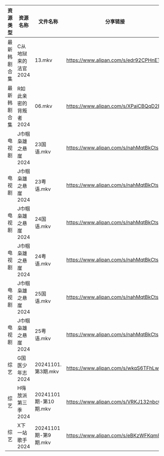 | 资源类型   | 资源名称          | 文件名称               | 分享链接                                 | 更新时间                |
| ------ | ------------- | ------------------ | ------------------------------------ | ------------------- |
| 最新韩剧合集 | C从地狱来的法官2024  | 13.mkv             | https://www.alipan.com/s/edr92CPHnET | 2024-11-02 00:05:08 |
| 最新韩剧合集 | R如此亲密的背叛者2024 | 06.mkv             | https://www.alipan.com/s/XPaiCBQqD2E | 2024-11-02 00:06:17 |
| 电视剧    | J巾帼枭雄之悬崖2024  | 23国语.mkv           | https://www.alipan.com/s/nahMqtBkCts | 2024-11-02 00:05:47 |
| 电视剧    | J巾帼枭雄之悬崖2024  | 23粤语.mkv           | https://www.alipan.com/s/nahMqtBkCts | 2024-11-02 00:05:47 |
| 电视剧    | J巾帼枭雄之悬崖2024  | 24国语.mkv           | https://www.alipan.com/s/nahMqtBkCts | 2024-11-02 00:05:47 |
| 电视剧    | J巾帼枭雄之悬崖2024  | 24粤语.mkv           | https://www.alipan.com/s/nahMqtBkCts | 2024-11-02 00:05:47 |
| 电视剧    | J巾帼枭雄之悬崖2024  | 25国语.mkv           | https://www.alipan.com/s/nahMqtBkCts | 2024-11-02 00:05:46 |
| 电视剧    | J巾帼枭雄之悬崖2024  | 25粤语.mkv           | https://www.alipan.com/s/nahMqtBkCts | 2024-11-02 00:05:46 |
| 综艺     | G国医少年志2024    | 20241101.第3期.mkv   | https://www.alipan.com/s/wkqS6TFhLw8 | 2024-11-02 00:06:59 |
| 综艺     | H嗨放派第三季2024   | 20241101期-第10期.mkv | https://www.alipan.com/s/VRKJ132nbcQ | 2024-11-02 08:07:15 |
| 综艺     | X下一站歌手2024    | 20241101期-第9期.mkv  | https://www.alipan.com/s/eBKzWFKqm82 | 2024-11-02 00:08:48 |

